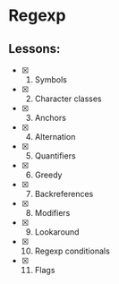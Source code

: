 # Regexp
## Lessons:
  - [x] 1. Symbols
  - [x] 2. Character classes
  - [x] 3. Anchors
  - [x] 4. Alternation
  - [x] 5. Quantifiers
  - [x] 6. Greedy
  - [x] 7. Backreferences
  - [x] 8. Modifiers
  - [x] 9. Lookaround
  - [x] 10. Regexp conditionals
  - [x] 11. Flags
